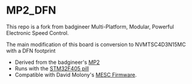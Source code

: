 # **MP2_DFN** 
This repo is a fork from badgineer Multi-Platform, Modular, Powerful Electronic Speed Control. 

The main modification of this board is conversion to NVMTSC4D3N15MC with a DFN footprint

* Derived from the badgineer's [MP2](https://github.com/badgineer/MP2-ESC)
* Runs with the [STM32F405 pill](https://github.com/davidmolony/F405_pill)
* Compatible with David Molony's [MESC Firmware](https://github.com/davidmolony/MESC_Firmware). 
